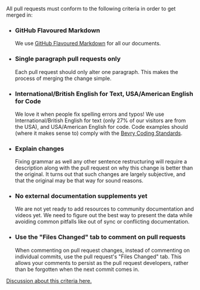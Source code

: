 All pull requests must conform to the following criteria in order to get merged in:

- ### GitHub Flavoured Markdown
	We use [GitHub Flavoured Markdown](http://github.github.com/github-flavored-markdown/) for all our documents.

- ### Single paragraph pull requests only
	Each pull request should only alter one paragraph.  This makes the process of merging the change simple.

- ### International/British English for Text, USA/American English for Code
	We love it when people fix spelling errors and typos! We use International/British English for text (only 27% of our visitors are from the USA), and USA/American English for code. Code examples should (where it makes sense to) comply with the [Bevry Coding Standards](http://bevry.me/bevry/coding-standards).

- ### Explain changes
	Fixing grammar as well any other sentence restructuring will require a description along with the pull request on why this change is better than the original. It turns out that such changes are largely subjective, and that the original may be that way for sound reasons.

- ### No external documentation supplements yet
	We are not yet ready to add resources to community documentation and videos yet. We need to figure out the best way to present the data while avoiding common pitfalls like out of sync or conflicting documentation.

- ### Use the "Files Changed" tab to comment on pull requests
	When commenting on pull request changes, instead of commenting on individual commits, use the pull request's "Files Changed" tab. This allows your comments to persist as the pull request developers, rather than be forgotten when the next commit comes in.

[Discussion about this criteria here.](https://github.com/docpad/documentation/issues/63)
